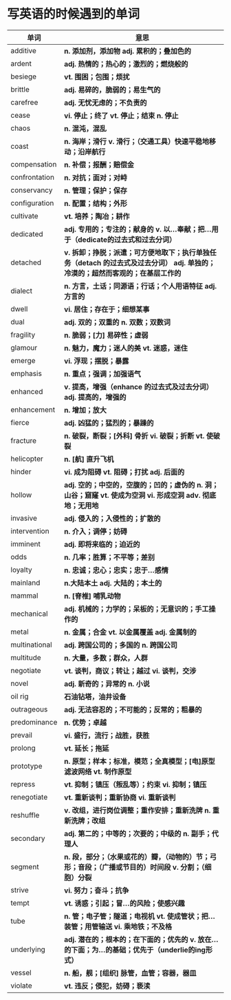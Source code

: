 # **写英语的时候遇到的单词**

| 单词          | 意思                                                         |
| ------------- | ------------------------------------------------------------ |
| additive      | **n. 添加剂，添加物 adj. 累积的；叠加色的**                  |
| ardent        | **adj. 热情的；热心的；激烈的；燃烧般的**                    |
| besiege       | **vt. 围困；包围；烦扰**                                     |
| brittle       | **adj. 易碎的，脆弱的；易生气的**                            |
| carefree      | **adj. 无忧无虑的；不负责的**                                |
| cease         | **vi. 停止；终了 vt. 停止；结束 n. 停止**                    |
| chaos         | **n. 混沌，混乱**                                            |
| coast         | **n. 海岸；滑行 v. 滑行；（交通工具）快速平稳地移动；沿岸航行** |
| compensation  | **n. 补偿；报酬；赔偿金**                                    |
| confrontation | **n. 对抗；面对；对峙**                                      |
| conservancy   | **n. 管理；保护；保存**                                      |
| configuration | **n. 配置；结构；外形**                                      |
| cultivate     | **vt. 培养；陶冶；耕作**                                     |
| dedicated     | **adj. 专用的；专注的；献身的 v. 以…奉献；把…用于（dedicate的过去式和过去分词）** |
| detached      | **v. 拆卸；挣脱；派遣；可方便地取下；执行单独任务（detach 的过去式及过去分词） adj. 单独的；冷漠的；超然而客观的；在基层工作的** |
| dialect       | **n. 方言，土话；同源语；行话；个人用语特征 adj. 方言的**    |
| dwell         | **vi. 居住；存在于；细想某事**                               |
| dual          | **adj. 双的；双重的 n. 双数；双数词**                        |
| fragility     | **n. 脆弱；[力] 易碎性；虚弱**                               |
| glamour       | **n. 魅力，魔力；迷人的美 vt. 迷惑，迷住**                   |
| emerge        | **vi. 浮现；摆脱；暴露**                                     |
| emphasis      | **n. 重点；强调；加强语气**                                  |
| enhanced      | **v. 提高，增强（enhance 的过去式及过去分词） adj. 提高的，增强的** |
| enhancement   | **n. 增加；放大**                                            |
| fierce        | **adj. 凶猛的；猛烈的；暴躁的**                              |
| fracture      | **n. 破裂，断裂；[外科] 骨折 vi. 破裂；折断 vt. 使破裂**     |
| helicopter    | **n. [航] 直升飞机**                                         |
| hinder        | **vi. 成为阻碍 vt. 阻碍；打扰 adj. 后面的**                  |
| hollow        | **adj. 空的；中空的，空腹的；凹的；虚伪的 n. 洞；山谷；窟窿 vt. 使成为空洞 vi. 形成空洞 adv. 彻底地；无用地** |
| invasive      | **adj. 侵入的；入侵性的；扩散的**                            |
| intervention  | **n. 介入；调停；妨碍**                                      |
| imminent      | **adj. 即将来临的；迫近的**                                  |
| odds          | **n. 几率；胜算；不平等；差别**                              |
| loyalty       | **n. 忠诚；忠心；忠实；忠于…感情**                           |
| mainland      | **n.大陆本土 adj. 大陆的；本土的**                           |
| mammal        | **n. [脊椎] 哺乳动物**                                       |
| mechanical    | **adj. 机械的；力学的；呆板的；无意识的；手工操作的**        |
| metal         | **n. 金属；合金 vt. 以金属覆盖 adj. 金属制的**               |
| multinational | **adj. 跨国公司的；多国的 n. 跨国公司**                      |
| multitude     | **n. 大量，多数；群众，人群**                                |
| negotiate     | **vt. 谈判，商议；转让；越过 vi. 谈判，交涉**                |
| novel         | **adj. 新奇的；异常的 n. 小说**                              |
| oil rig       | **石油钻塔，油井设备**                                       |
| outrageous    | **adj. 无法容忍的；不可能的；反常的；粗暴的**                |
| predominance  | **n. 优势；卓越**                                            |
| prevail       | **vi. 盛行，流行；战胜，获胜**                               |
| prolong       | **vt. 延长；拖延**                                           |
| prototype     | **n. 原型；样本；标准，模范；全真模型；[电]原型滤波网络 vt. 制作原型** |
| repress       | **vt. 抑制；镇压（叛乱等）；约束 vi. 抑制；镇压**            |
| renegotiate   | **vt. 重新谈判；重新协商 vi. 重新谈判**                      |
| reshuffle     | **v. 改组，进行岗位调整；重作安排；重新洗牌 n. 重新洗牌；改组** |
| secondary     | **adj. 第二的；中等的；次要的；中级的 n. 副手；代理人**      |
| segment       | **n. 段，部分；（水果或花的）瓣，（动物的）节；弓形；音段；（广播或节目的）时间段 v. 分割；（细胞）分裂** |
| strive        | **vi. 努力；奋斗；抗争**                                     |
| tempt         | **vt. 诱惑；引起；冒…的风险；使感兴趣**                      |
| tube          | **n. 管；电子管；隧道；电视机 vt. 使成管状；把…装管；用管输送 vi. 乘地铁；不及格** |
| underlying    | **adj. 潜在的；根本的；在下面的；优先的 v. 放在…的下面；为…的基础；优先于（underlie的ing形式）** |
| vessel        | **n. 船，舰；[组织] 脉管，血管；容器，器皿**                 |
| violate       | **vt. 违反；侵犯，妨碍；亵渎**                               |








